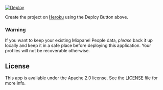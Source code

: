 <!--
Copyright 2012-2018 Lionheart Software LLC

Licensed under the Apache License, Version 2.0 (the "License");
you may not use this file except in compliance with the License.
You may obtain a copy of the License at

   http://www.apache.org/licenses/LICENSE-2.0

Unless required by applicable law or agreed to in writing, software
distributed under the License is distributed on an "AS IS" BASIS,
WITHOUT WARRANTIES OR CONDITIONS OF ANY KIND, either express or implied.
See the License for the specific language governing permissions and
limitations under the License.
-->

[![Deploy](https://www.herokucdn.com/deploy/button.svg)](https://heroku.com/deploy)

Create the project on [Heroku](https://heroku.com) using the Deploy Button above.

### Warning

If you want to keep your existing Mixpanel People data, *please* back it up locally and keep it in a safe place before deploying this application. Your profiles will not be recoverable otherwise.

## License

This app is available under the Apache 2.0 license. See the [LICENSE](LICENSE) file for more info.

[lionheart-url]: https://lionheartsw.com/

